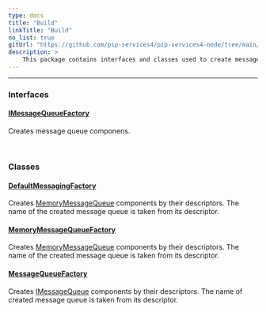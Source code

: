 ```yaml
---
type: docs
title: "Build"
linkTitle: "Build"
no_list: true
gitUrl: "https://github.com/pip-services4/pip-services4-node/tree/main/pip-services4-messaging-node"
description: >
    This package contains interfaces and classes used to create message components.
---
```

---
<div class="module-body"> 

### Interfaces

#### [IMessageQueueFactory](imessage_queue_factory)
Creates message queue componens.

<br>

### Classes

#### [DefaultMessagingFactory](default_messaging_factory)
Creates [MemoryMessageQueue](../queues/memory_message_queue)  components by their descriptors.
The name of the created message queue is taken from its descriptor.

#### [MemoryMessageQueueFactory](memory_message_queue_factory)
Creates [MemoryMessageQueue](../queues/memory_message_queue) components by their descriptors.
The name of the created message queue is taken from its descriptor. 

#### [MessageQueueFactory](message_queue_factory)
Creates [IMessageQueue](../queues/imessage_queue) components by their descriptors.
The name of created message queue is taken from its descriptor.

</div>


